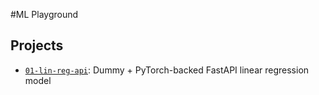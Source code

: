 #ML Playground



## Projects

- [`01-lin-reg-api`](./01-lin-reg-api): Dummy + PyTorch-backed FastAPI linear regression model